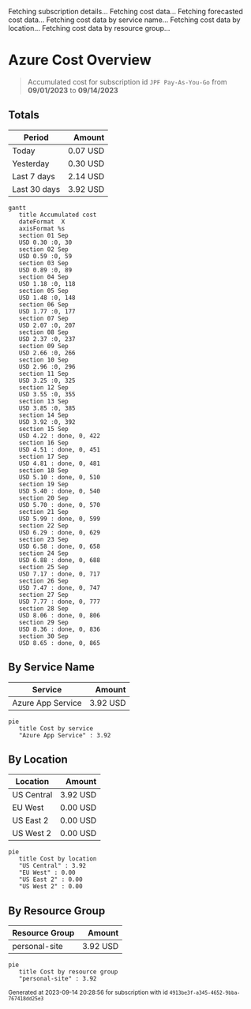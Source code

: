 Fetching subscription details...
Fetching cost data...
Fetching forecasted cost data...
Fetching cost data by service name...
Fetching cost data by location...
Fetching cost data by resource group...
# Azure Cost Overview

> Accumulated cost for subscription id `JPF Pay-As-You-Go` from **09/01/2023** to **09/14/2023**

## Totals

|Period|Amount|
|---|---:|
|Today|0.07 USD|
|Yesterday|0.30 USD|
|Last 7 days|2.14 USD|
|Last 30 days|3.92 USD|

```mermaid
gantt
   title Accumulated cost
   dateFormat  X
   axisFormat %s
   section 01 Sep
   USD 0.30 :0, 30
   section 02 Sep
   USD 0.59 :0, 59
   section 03 Sep
   USD 0.89 :0, 89
   section 04 Sep
   USD 1.18 :0, 118
   section 05 Sep
   USD 1.48 :0, 148
   section 06 Sep
   USD 1.77 :0, 177
   section 07 Sep
   USD 2.07 :0, 207
   section 08 Sep
   USD 2.37 :0, 237
   section 09 Sep
   USD 2.66 :0, 266
   section 10 Sep
   USD 2.96 :0, 296
   section 11 Sep
   USD 3.25 :0, 325
   section 12 Sep
   USD 3.55 :0, 355
   section 13 Sep
   USD 3.85 :0, 385
   section 14 Sep
   USD 3.92 :0, 392
   section 15 Sep
   USD 4.22 : done, 0, 422
   section 16 Sep
   USD 4.51 : done, 0, 451
   section 17 Sep
   USD 4.81 : done, 0, 481
   section 18 Sep
   USD 5.10 : done, 0, 510
   section 19 Sep
   USD 5.40 : done, 0, 540
   section 20 Sep
   USD 5.70 : done, 0, 570
   section 21 Sep
   USD 5.99 : done, 0, 599
   section 22 Sep
   USD 6.29 : done, 0, 629
   section 23 Sep
   USD 6.58 : done, 0, 658
   section 24 Sep
   USD 6.88 : done, 0, 688
   section 25 Sep
   USD 7.17 : done, 0, 717
   section 26 Sep
   USD 7.47 : done, 0, 747
   section 27 Sep
   USD 7.77 : done, 0, 777
   section 28 Sep
   USD 8.06 : done, 0, 806
   section 29 Sep
   USD 8.36 : done, 0, 836
   section 30 Sep
   USD 8.65 : done, 0, 865
```

## By Service Name

|Service|Amount|
|---|---:|
|Azure App Service|3.92 USD|

```mermaid
pie
   title Cost by service
   "Azure App Service" : 3.92
```

## By Location

|Location|Amount|
|---|---:|
|US Central|3.92 USD|
|EU West|0.00 USD|
|US East 2|0.00 USD|
|US West 2|0.00 USD|

```mermaid
pie
   title Cost by location
   "US Central" : 3.92
   "EU West" : 0.00
   "US East 2" : 0.00
   "US West 2" : 0.00
```

## By Resource Group

|Resource Group|Amount|
|---|---:|
|personal-site|3.92 USD|

```mermaid
pie
   title Cost by resource group
   "personal-site" : 3.92
```

<sup>Generated at 2023-09-14 20:28:56 for subscription with id `4913be3f-a345-4652-9bba-767418dd25e3`</sup>
